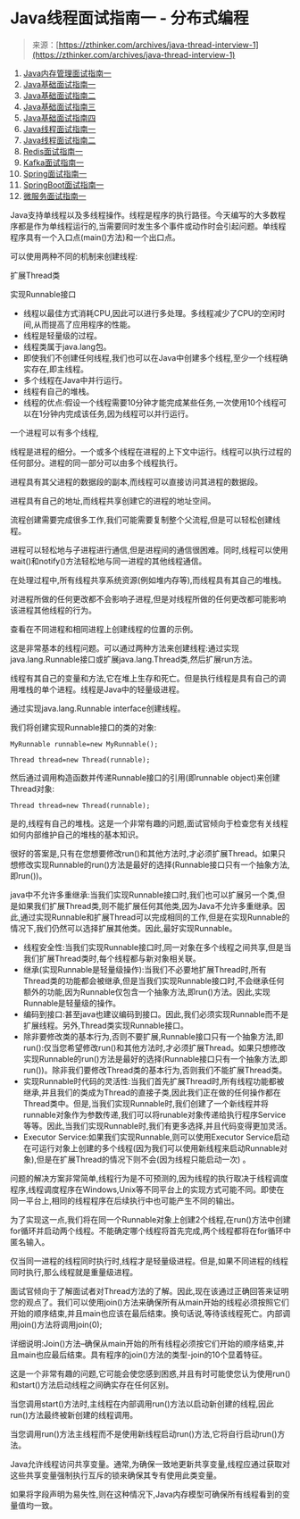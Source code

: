 <!--yml
category: Java
date: 2022-11-19 13:21:46
-->

# Java线程面试指南一 - 分布式编程

> 来源：[https://zthinker.com/archives/java-thread-interview-1](https://zthinker.com/archives/java-thread-interview-1)

1.  [Java内存管理面试指南一](https://zthinker.com/archives/java-memory-interview-1)
2.  [Java基础面试指南一](https://zthinker.com/archives/java-basic-interview-1)
3.  [Java基础面试指南二](https://zthinker.com/archives/java-basic-interview-2)
4.  [Java基础面试指南三](https://zthinker.com/archives/java-basic-interview-3)
5.  [Java基础面试指南四](https://zthinker.com/archives/java-basic-interview-4)
6.  [Java线程面试指南一](https://zthinker.com/archives/java-thread-interview-1)
7.  [Java线程面试指南二](https://zthinker.com/archives/java-thread-interview-2)
8.  [Redis面试指南一](https://zthinker.com/archives/redis-interview-1)
9.  [Kafka面试指南一](https://zthinker.com/archives/kafka-interview-1)
10.  [Spring面试指南一](https://zthinker.com/archives/spring-interview-1)
11.  [SpringBoot面试指南一](https://zthinker.com/archives/springboot-interview-1)
12.  [微服务面试指南一](https://zthinker.com/archives/microservice-interview-1)

Java支持单线程以及多线程操作。线程是程序的执行路径。今天编写的大多数程序都是作为单线程运行的,当需要同时发生多个事件或动作时会引起问题。单线程程序具有一个入口点(main()方法)和一个出口点。

可以使用两种不同的机制来创建线程:

扩展Thread类

实现Runnable接口

*   线程以最佳方式消耗CPU,因此可以进行多处理。多线程减少了CPU的空闲时间,从而提高了应用程序的性能。
*   线程是轻量级的过程。
*   线程类属于java.lang包。
*   即使我们不创建任何线程,我们也可以在Java中创建多个线程,至少一个线程确实存在,即主线程。
*   多个线程在Java中并行运行。
*   线程有自己的堆栈。
*   线程的优点:假设一个线程需要10分钟才能完成某些任务,一次使用10个线程可以在1分钟内完成该任务,因为线程可以并行运行。

一个进程可以有多个线程,

线程是进程的细分。一个或多个线程在进程的上下文中运行。线程可以执行过程的任何部分。进程的同一部分可以由多个线程执行。

进程具有其父进程的数据段的副本,而线程可以直接访问其进程的数据段。

进程具有自己的地址,而线程共享创建它的进程的地址空间。

流程创建需要完成很多工作,我们可能需要复制整个父流程,但是可以轻松创建线程。

进程可以轻松地与子进程进行通信,但是进程间的通信很困难。同时,线程可以使用wait()和notify()方法轻松地与同一进程的其他线程通信。

在处理过程中,所有线程共享系统资源(例如堆内存等),而线程具有其自己的堆栈。

对进程所做的任何更改都不会影响子进程,但是对线程所做的任何更改都可能影响该进程其他线程的行为。

查看在不同进程和相同进程上创建线程的位置的示例。

这是非常基本的线程问题。可以通过两种方法来创建线程:通过实现java.lang.Runnable接口或扩展java.lang.Thread类,然后扩展run方法。

线程有其自己的变量和方法,它在堆上生存和死亡。但是执行线程是具有自己的调用堆栈的单个进程。线程是Java中的轻量级进程。

通过实现java.lang.Runnable interface创建线程。

我们将创建实现Runnable接口的类的对象:

```
MyRunnable runnable=new MyRunnable();

Thread thread=new Thread(runnable); 
```

然后通过调用构造函数并传递Runnable接口的引用(即runnable object)来创建Thread对象:

```
Thread thread=new Thread(runnable); 
```

是的,线程有自己的堆栈。这是一个非常有趣的问题,面试官倾向于检查您有关线程如何内部维护自己的堆栈的基本知识。

很好的答案是,只有在您想要修改run()和其他方法时,才必须扩展Thread。如果只想修改实现Runnable的run()方法是最好的选择(Runnable接口只有一个抽象方法,即run())。 

java中不允许多重继承:当我们实现Runnable接口时,我们也可以扩展另一个类,但是如果我们扩展Thread类,则不能扩展任何其他类,因为Java不允许多重继承。因此,通过实现Runnable和扩展Thread可以完成相同的工作,但是在实现Runnable的情况下,我们仍然可以选择扩展其他类。因此,最好实现Runnable。

*   线程安全性:当我们实现Runnable接口时,同一对象在多个线程之间共享,但是当我们扩展Thread类时,每个线程都与新对象相关联。
*   继承(实现Runnable是轻量级操作):当我们不必要地扩展Thread时,所有Thread类的功能都会被继承,但是当我们实现Runnable接口时,不会继承任何额外的功能,因为Runnable仅包含一个抽象方法,即run()方法。因此,实现Runnable是轻量级的操作。
*   编码到接口:甚至java也建议编码到接口。因此,我们必须实现Runnable而不是扩展线程。另外,Thread类实现Runnable接口。
*   除非要修改类的基本行为,否则不要扩展,Runnable接口只有一个抽象方法,即run():仅当您希望修改run()和其他方法时,才必须扩展Thread。如果只想修改实现Runnable的run()方法是最好的选择(Runnable接口只有一个抽象方法,即run())。除非我们要修改Thread类的基本行为,否则我们不能扩展Thread类。
*   实现Runnable时代码的灵活性:当我们首先扩展Thread时,所有线程功能都被继承,并且我们的类成为Thread的直接子类,因此我们正在做的任何操作都在Thread类中。但是,当我们实现Runnable时,我们创建了一个新线程并将runnable对象作为参数传递,我们可以将runable对象传递给执行程序Service等等。因此,当我们实现Runnable时,我们有更多选择,并且代码变得更加灵活。
*   Executor Service:如果我们实现Runnable,则可以使用Executor Service启动在可运行对象上创建的多个线程(因为我们可以使用新线程来启动Runnable对象),但是在扩展Thread的情况下则不会(因为线程只能启动一次) 。

问题的解决方案非常简单,线程行为是不可预测的,因为线程的执行取决于线程调度程序,线程调度程序在Windows,Unix等不同平台上的实现方式可能不同。即使在同一平台上,相同的线程程序在后续执行中也可能产生不同的输出。

为了实现这一点,我们将在同一个Runnable对象上创建2个线程,在run()方法中创建for循环并启动两个线程。不能确定哪个线程将首先完成,两个线程都将在for循环中匿名输入。

仅当同一进程的线程同时执行时,线程才是轻量级进程。但是,如果不同进程的线程同时执行,那么线程就是重量级进程。

面试官倾向于了解面试者对Thread方法的了解。因此,现在该通过正确回答来证明您的观点了。我们可以使用join()方法来确保所有从main开始的线程必须按照它们开始的顺序结束,并且main也应该在最后结束。换句话说,等待该线程死亡。内部调用join()方法将调用join(0);

详细说明:Join()方法–确保从main开始的所有线程必须按它们开始的顺序结束,并且main也应最后结束。具有程序的join()方法的类型-join的10个显着特征。

这是一个非常有趣的问题,它可能会使您感到困惑,并且有时可能使您认为使用run()和start()方法启动线程之间确实存在任何区别。

当您调用start()方法时,主线程在内部调用run()方法以启动新创建的线程,因此run()方法最终被新创建的线程调用。

当您调用run()方法主线程而不是使用新线程启动run()方法,它将自行启动run()方法。

Java允许线程访问共享变量。通常,为确保一致地更新共享变量,线程应通过获取对这些共享变量强制执行互斥的锁来确保其专有使用此类变量。

如果将字段声明为易失性,则在这种情况下,Java内存模型可确保所有线程看到的变量值均一致。